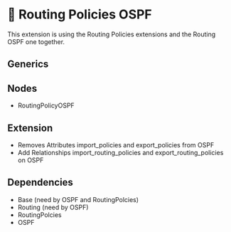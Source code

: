 # 🧩 Routing Policies OSPF

This extension is using the Routing Policies extensions and the Routing OSPF one together.

## Generics

## Nodes

- RoutingPolicyOSPF

## Extension

- Removes Attributes import_policies and export_policies from OSPF
- Add Relationships import_routing_policies and export_routing_policies on OSPF

## Dependencies

- Base (need by OSPF and RoutingPolcies)
- Routing (need by OSPF)
- RoutingPolcies
- OSPF
